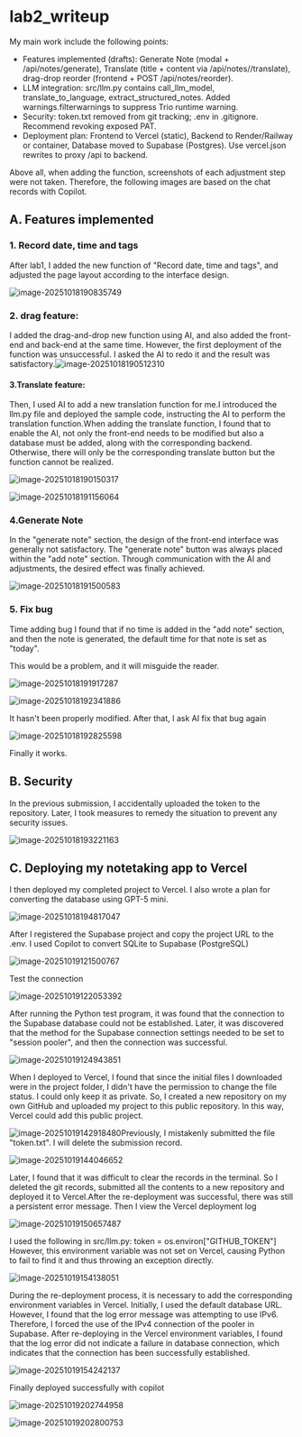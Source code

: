 # lab2_writeup

My main work include the following points:

- Features implemented (drafts): Generate Note (modal + /api/notes/generate), Translate (title + content via /api/notes/<id>/translate), drag-drop reorder (frontend + POST /api/notes/reorder).
- LLM integration: src/llm.py contains call_llm_model, translate_to_language, extract_structured_notes. Added warnings.filterwarnings to suppress Trio runtime warning.
- Security: token.txt removed from git tracking; .env in .gitignore. Recommend revoking exposed PAT.
- Deployment plan: Frontend to Vercel (static), Backend to Render/Railway or container, Database moved to Supabase (Postgres). Use vercel.json rewrites to proxy /api to backend.

Above all, when adding the function, screenshots of each adjustment step were not taken. Therefore, the following images are based on the chat records with Copilot.

## A. Features implemented 

### 1. Record date, time and tags

After lab1, I added the new function of "Record date, time and tags", and adjusted the page layout according to the interface design.

![image-20251018190835749](C:\Users\16799\AppData\Roaming\Typora\typora-user-images\image-20251018190835749.png)

### 2. drag feature:

I added the drag-and-drop new function using AI, and also added the front-end and back-end at the same time. However, the first deployment of the function was unsuccessful. I asked the AI to redo it and the result was satisfactory.![image-20251018190512310](C:\Users\16799\AppData\Roaming\Typora\typora-user-images\image-20251018190512310.png)

#### 3.Translate feature:

Then, I used AI to add a new translation function for me.I introduced the llm.py file and deployed the sample code, instructing the AI to perform the translation function.When adding the translate function, I found that to enable the AI, not only the front-end needs to be modified but also a database must be added, along with the corresponding backend. Otherwise, there will only be the corresponding translate button but the function cannot be realized.

![image-20251018190150317](C:\Users\16799\AppData\Roaming\Typora\typora-user-images\image-20251018190150317.png)

![image-20251018191156064](C:\Users\16799\AppData\Roaming\Typora\typora-user-images\image-20251018191156064.png)

### 4.Generate Note

In the "generate note" section, the design of the front-end interface was generally not satisfactory. The "generate note" button was always placed within the "add note" section. Through communication with the AI and adjustments, the desired effect was finally achieved.

![image-20251018191500583](C:\Users\16799\AppData\Roaming\Typora\typora-user-images\image-20251018191500583.png)

### 5. Fix bug

Time adding bug I found that if no time is added in the "add note" section, and then the note is generated, the default time for that note is set as "today". 

This would be a problem, and it will misguide the reader.

![image-20251018191917287](C:\Users\16799\AppData\Roaming\Typora\typora-user-images\image-20251018191917287.png)

![image-20251018192341886](C:\Users\16799\AppData\Roaming\Typora\typora-user-images\image-20251018192341886.png)

It hasn't been properly modified. After that, I ask AI fix that bug again 

![image-20251018192825598](C:\Users\16799\AppData\Roaming\Typora\typora-user-images\image-20251018192825598.png)

Finally it works.

## B. Security

In the previous submission, I accidentally uploaded the token to the repository. Later, I took measures to remedy the situation to prevent any security issues.

![image-20251018193221163](C:\Users\16799\AppData\Roaming\Typora\typora-user-images\image-20251018193221163.png)

## C. Deploying my notetaking app to Vercel

I then deployed my completed project to Vercel. I also wrote a plan for converting the database using GPT-5 mini.

![image-20251018194817047](C:\Users\16799\AppData\Roaming\Typora\typora-user-images\image-20251018194817047.png)

After I registered the Supabase project and copy the project URL to the .env. I used Copilot to convert SQLite to Supabase (PostgreSQL)

![image-20251019121500767](C:\Users\16799\AppData\Roaming\Typora\typora-user-images\image-20251019121500767.png)

Test the connection

![image-20251019122053392](C:\Users\16799\AppData\Roaming\Typora\typora-user-images\image-20251019122053392.png)

After running the Python test program, it was found that the connection to the Supabase database could not be established. Later, it was discovered that the method for the Supabase connection settings needed to be set to "session pooler", and then the connection was successful.

![image-20251019124943851](C:\Users\16799\AppData\Roaming\Typora\typora-user-images\image-20251019124943851.png)

When I deployed to Vercel, I found that since the initial files I downloaded were in the project folder, I didn't have the permission to change the file status. I could only keep it as private. So, I created a new repository on my own GitHub and uploaded my project to this public repository. In this way, Vercel could add this public project.

![image-20251019142918480](C:\Users\16799\AppData\Roaming\Typora\typora-user-images\image-20251019142918480.png)Previously, I mistakenly submitted the file "token.txt". I will delete the submission record.

![image-20251019144046652](C:\Users\16799\AppData\Roaming\Typora\typora-user-images\image-20251019144046652.png)

Later, I found that it was difficult to clear the records in the terminal. So I deleted the git records, submitted all the contents to a new repository and deployed it to Vercel.After the re-deployment was successful, there was still a persistent error message. Then I view the Vercel deployment log 

![image-20251019150657487](C:\Users\16799\AppData\Roaming\Typora\typora-user-images\image-20251019150657487.png)

I used the following in src/llm.py: 
token = os.environ["GITHUB_TOKEN"]
However, this environment variable was not set on Vercel, causing Python to fail to find it and thus throwing an exception directly.

![image-20251019154138051](C:\Users\16799\AppData\Roaming\Typora\typora-user-images\image-20251019154138051.png)

During the re-deployment process, it is necessary to add the corresponding environment variables in Vercel. Initially, I used the default database URL. However, I found that the log error message was attempting to use IPv6. Therefore, I forced the use of the IPv4 connection of the pooler in Supabase. After re-deploying in the Vercel environment variables, I found that the log error did not indicate a failure in database connection, which indicates that the connection has been successfully established.

![image-20251019154242137](C:\Users\16799\AppData\Roaming\Typora\typora-user-images\image-20251019154242137.png)

Finally deployed successfully with copilot

![image-20251019202744958](C:\Users\16799\AppData\Roaming\Typora\typora-user-images\image-20251019202744958.png)

![image-20251019202800753](C:\Users\16799\AppData\Roaming\Typora\typora-user-images\image-20251019202800753.png)